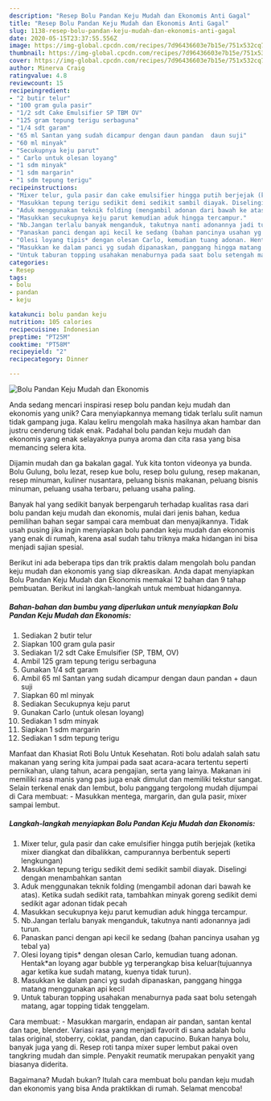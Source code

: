 ```yaml
---
description: "Resep Bolu Pandan Keju Mudah dan Ekonomis Anti Gagal"
title: "Resep Bolu Pandan Keju Mudah dan Ekonomis Anti Gagal"
slug: 1138-resep-bolu-pandan-keju-mudah-dan-ekonomis-anti-gagal
date: 2020-05-15T23:37:55.556Z
image: https://img-global.cpcdn.com/recipes/7d96436603e7b15e/751x532cq70/bolu-pandan-keju-mudah-dan-ekonomis-foto-resep-utama.jpg
thumbnail: https://img-global.cpcdn.com/recipes/7d96436603e7b15e/751x532cq70/bolu-pandan-keju-mudah-dan-ekonomis-foto-resep-utama.jpg
cover: https://img-global.cpcdn.com/recipes/7d96436603e7b15e/751x532cq70/bolu-pandan-keju-mudah-dan-ekonomis-foto-resep-utama.jpg
author: Minerva Craig
ratingvalue: 4.8
reviewcount: 15
recipeingredient:
- "2 butir telur"
- "100 gram gula pasir"
- "1/2 sdt Cake Emulsifier SP TBM OV"
- "125 gram tepung terigu serbaguna"
- "1/4 sdt garam"
- "65 ml Santan yang sudah dicampur dengan daun pandan  daun suji"
- "60 ml minyak"
- "Secukupnya keju parut"
- " Carlo untuk olesan loyang"
- "1 sdm minyak"
- "1 sdm margarin"
- "1 sdm tepung terigu"
recipeinstructions:
- "Mixer telur, gula pasir dan cake emulsifier hingga putih berjejak (ketika mixer diangkat dan dibalikkan, campurannya berbentuk seperti lengkungan)"
- "Masukkan tepung terigu sedikit demi sedikit sambil diayak. Diselingi dengan menambahkan santan"
- "Aduk menggunakan teknik folding (mengambil adonan dari bawah ke atas). Ketika sudah sedikit rata, tambahkan minyak goreng sedikit demi sedikit agar adonan tidak pecah"
- "Masukkan secukupnya keju parut kemudian aduk hingga tercampur."
- "Nb.Jangan terlalu banyak menganduk, takutnya nanti adonannya jadi turun."
- "Panaskan panci dengan api kecil ke sedang (bahan pancinya usahan yg tebal ya)"
- "Olesi loyang tipis* dengan olesan Carlo, kemudian tuang adonan. Hentak*an loyang agar bubble yg terperangkap bisa keluar(tujuannya agar ketika kue sudah matang, kuenya tidak turun)."
- "Masukkan ke dalam panci yg sudah dipanaskan, panggang hingga matang menggunakan api kecil"
- "Untuk taburan topping usahakan menaburnya pada saat bolu setengah matang, agar topping tidak tenggelam."
categories:
- Resep
tags:
- bolu
- pandan
- keju

katakunci: bolu pandan keju 
nutrition: 105 calories
recipecuisine: Indonesian
preptime: "PT25M"
cooktime: "PT58M"
recipeyield: "2"
recipecategory: Dinner

---
```



![Bolu Pandan Keju Mudah dan Ekonomis](https://img-global.cpcdn.com/recipes/7d96436603e7b15e/751x532cq70/bolu-pandan-keju-mudah-dan-ekonomis-foto-resep-utama.jpg)

Anda sedang mencari inspirasi resep bolu pandan keju mudah dan ekonomis yang unik? Cara menyiapkannya memang tidak terlalu sulit namun tidak gampang juga. Kalau keliru mengolah maka hasilnya akan hambar dan justru cenderung tidak enak. Padahal bolu pandan keju mudah dan ekonomis yang enak selayaknya punya aroma dan cita rasa yang bisa memancing selera kita.

Dijamin mudah dan ga bakalan gagal. Yuk kita tonton videonya ya bunda. Bolu Gulung, bolu lezat, resep kue bolu, resep bolu gulung, resep makanan, resep minuman, kuliner nusantara, peluang bisnis makanan, peluang bisnis minuman, peluang usaha terbaru, peluang usaha paling.

Banyak hal yang sedikit banyak berpengaruh terhadap kualitas rasa dari bolu pandan keju mudah dan ekonomis, mulai dari jenis bahan, kedua pemilihan bahan segar sampai cara membuat dan menyajikannya. Tidak usah pusing jika ingin menyiapkan bolu pandan keju mudah dan ekonomis yang enak di rumah, karena asal sudah tahu triknya maka hidangan ini bisa menjadi sajian spesial.


Berikut ini ada beberapa tips dan trik praktis dalam mengolah bolu pandan keju mudah dan ekonomis yang siap dikreasikan. Anda dapat menyiapkan Bolu Pandan Keju Mudah dan Ekonomis memakai 12 bahan dan 9 tahap pembuatan. Berikut ini langkah-langkah untuk membuat hidangannya.

<!--inarticleads1-->

##### Bahan-bahan dan bumbu yang diperlukan untuk menyiapkan Bolu Pandan Keju Mudah dan Ekonomis:

1. Sediakan 2 butir telur
1. Siapkan 100 gram gula pasir
1. Sediakan 1/2 sdt Cake Emulsifier (SP, TBM, OV)
1. Ambil 125 gram tepung terigu serbaguna
1. Gunakan 1/4 sdt garam
1. Ambil 65 ml Santan yang sudah dicampur dengan daun pandan + daun suji
1. Siapkan 60 ml minyak
1. Sediakan Secukupnya keju parut
1. Gunakan  Carlo (untuk olesan loyang)
1. Sediakan 1 sdm minyak
1. Siapkan 1 sdm margarin
1. Sediakan 1 sdm tepung terigu


Manfaat dan Khasiat Roti Bolu Untuk Kesehatan. Roti bolu adalah salah satu makanan yang sering kita jumpai pada saat acara-acara tertentu seperti pernikahan, ulang tahun, acara pengajian, serta yang lainya. Makanan ini memiliki rasa manis yang pas juga enak dimulut dan memiliki tekstur sangat. Selain terkenal enak dan lembut, bolu panggang tergolong mudah dijumpai di Cara membuat: - Masukkan mentega, margarin, dan gula pasir, mixer sampai lembut. 

<!--inarticleads2-->

##### Langkah-langkah menyiapkan Bolu Pandan Keju Mudah dan Ekonomis:

1. Mixer telur, gula pasir dan cake emulsifier hingga putih berjejak (ketika mixer diangkat dan dibalikkan, campurannya berbentuk seperti lengkungan)
1. Masukkan tepung terigu sedikit demi sedikit sambil diayak. Diselingi dengan menambahkan santan
1. Aduk menggunakan teknik folding (mengambil adonan dari bawah ke atas). Ketika sudah sedikit rata, tambahkan minyak goreng sedikit demi sedikit agar adonan tidak pecah
1. Masukkan secukupnya keju parut kemudian aduk hingga tercampur.
1. Nb.Jangan terlalu banyak menganduk, takutnya nanti adonannya jadi turun.
1. Panaskan panci dengan api kecil ke sedang (bahan pancinya usahan yg tebal ya)
1. Olesi loyang tipis* dengan olesan Carlo, kemudian tuang adonan. Hentak*an loyang agar bubble yg terperangkap bisa keluar(tujuannya agar ketika kue sudah matang, kuenya tidak turun).
1. Masukkan ke dalam panci yg sudah dipanaskan, panggang hingga matang menggunakan api kecil
1. Untuk taburan topping usahakan menaburnya pada saat bolu setengah matang, agar topping tidak tenggelam.


Cara membuat: - Masukkan margarin, endapan air pandan, santan kental dan tape, blender. Variasi rasa yang menjadi favorit di sana adalah bolu talas original, stoberry, coklat, pandan, dan capucino. Bukan hanya bolu, banyak juga yang di. Resep roti tanpa mixer super lembut pakai oven tangkring mudah dan simple. Penyakit reumatik merupakan penyakit yang biasanya diderita. 

Bagaimana? Mudah bukan? Itulah cara membuat bolu pandan keju mudah dan ekonomis yang bisa Anda praktikkan di rumah. Selamat mencoba!

